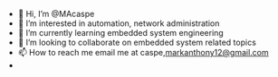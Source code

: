 - 👋 Hi, I’m @MAcaspe
- 👀 I’m interested in automation, network administration
- 🌱 I’m currently learning embedded system engineering
- 💞️ I’m looking to collaborate on embedded system related topics
- 📫 How to reach me email me at caspe,markanthony12@gmail.com
- 

<!---
MAcaspe/MAcaspe is a ✨ special ✨ repository because its `README.md` (this file) appears on your GitHub profile.
You can click the Preview link to take a look at your changes.
--->

